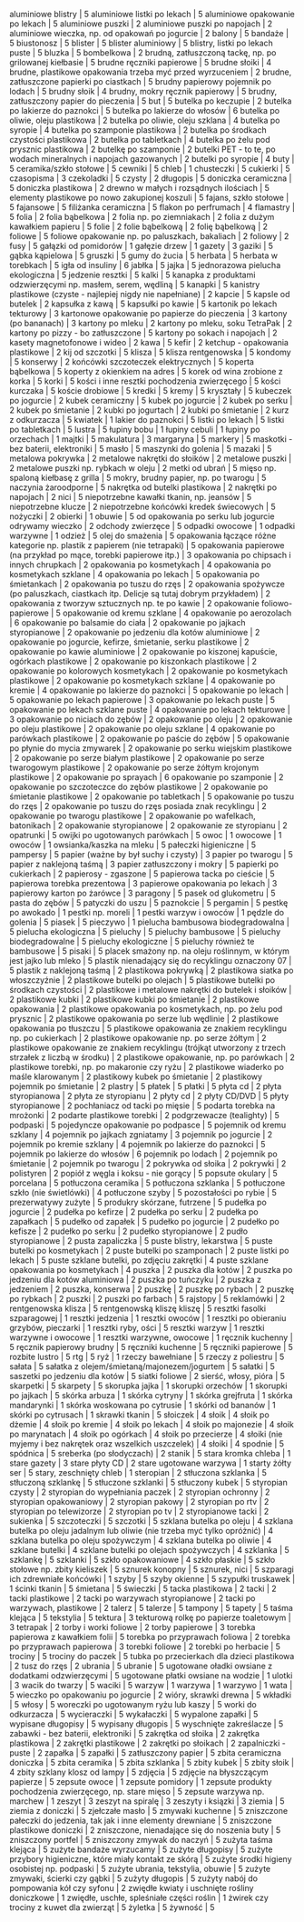 aluminiowe blistry | 5
aluminiowe listki po lekach | 5
aluminiowe opakowanie po lekach | 5
aluminiowe puszki | 2
aluminiowe puszki po napojach | 2
aluminiowe wieczka, np. od opakowań po jogurcie | 2
balony | 5
bandaże | 5
biustonosz | 5
blister | 5
blister aluminiowy | 5
blistry, listki po lekach puste | 5
bluzka | 5
bombelkowa | 2
brudną, zatłuszczoną tackę, np. po grilowanej kiełbasie | 5
brudne ręczniki papierowe | 5
brudne słoiki | 4
brudne, plastikowe opakowania trzeba myć przed wyrzuceniem | 2
brudne, zatłuszczone papierki po ciastkach | 5
brudny papierowy pojemnik po lodach | 5
brudny słoik | 4
brudny, mokry ręcznik papierowy | 5
brudny, zatłuszczony papier do pieczenia | 5
but | 5
butelka po keczupie | 2
butelka po lakierze do paznokci | 5
butelka po lakierze do włosów | 6
butelka po oliwie, oleju plastikowa | 2
butelka po oliwie, oleju szklana | 4
butelka po syropie | 4
butelka po szamponie plastikowa | 2
butelka po środkach czystości plastikowa | 2
butelka po tabletkach | 4
butelka po żelu pod prysznic plastikowa | 2
butelkę po szamponie | 2
butelki PET - to te, po wodach mineralnych i napojach gazowanych | 2
butelki po syropie | 4
buty | 5
ceramika/szkło stołowe | 5
cewniki | 5
chleb | 1
chusteczki | 5
cukierki | 5
czasopisma | 3
czekoladki | 5
czysty | 2
długopis | 5
doniczka ceramiczna | 5
doniczka plastikowa | 2
drewno w małych i rozsądnych ilościach | 5
elementy plastikowe po nowo zakupionej koszuli | 5
fajans, szkło stołowe | 5
fajansowe | 5
filiżanka ceramiczna | 5
flakon po perfrumach | 4
flamastry | 5
folia | 2
folia bąbelkowa | 2
folia np. po ziemniakach | 2
folia z dużym kawałkiem papieru | 5
folie | 2
folie bąbelkową | 2
folię bąbelkową | 2
foliowe | 5
foliowe opakowanie np. po paluszkach, bakaliach | 2
foliowy | 2
fusy | 5
gałązki od pomidorów | 1
gałęzie drzew | 1
gazety | 3
gaziki | 5
gąbka kąpielowa | 5
gruszki | 5
gumy do żucia | 5
herbata | 5
herbata w torebkach | 5
igła od insuliny | 6
jabłka | 5
jajka | 5
jednorazowa pielucha ekologiczna | 5
jedzenie resztki | 5
kalki | 5
kanapka z produktami odzwierzęcymi np. masłem, serem, wędliną | 5
kanapki | 5
kanistry plastikowe (czyste - najlepiej nigdy nie napełniane) | 2
kapcie | 5
kapsle od butelek | 2
kapsułka z kawą | 5
kapsułki po kawie | 5
kartonik po lekach tekturowy | 3
kartonowe opakowanie po papierze do pieczenia | 3
kartony (po bananach) | 3
kartony po mleku | 2
kartony po mleku, soku TetraPak | 2
kartony po pizzy - bo zatłuszczone | 5
kartony po sokach i napojach | 2
kasety magnetofonowe i wideo | 2
kawa | 5
kefir | 2
ketchup - opakowania plastikowe | 2
kij od szczotki | 5
klisza | 5
klisza rentgenowska | 5
kondomy | 5
konserwy | 2
końcówki szczoteczek elektrycznych | 5
koperta bąbelkowa | 5
koperty z okienkiem na adres | 5
korek od wina zrobione z korka | 5
korki | 5
kości i inne resztki pochodzenia zwierzęcego | 5
kości kurczaka | 5
koście drobiowe | 5
kredki | 5
kremy | 5
kryształy | 5
kubeczek po jogurcie | 2
kubek ceramiczny | 5
kubek po jogurcie | 2
kubek po serku | 2
kubek po śmietanie | 2
kubki po jogurtach | 2
kubki po śmietanie | 2
kurz z odkurzacza | 5
kwiatek | 1
lakier do paznokci | 5
listki po lekach | 5
listki po tabletkach | 5
lustra | 5
łupiny bobu | 1
łupiny cebuli | 1
łupiny po orzechach | 1
majtki | 5
makulatura | 3
margaryna | 5
markery | 5
maskotki - bez baterii, elektroniki | 5
masło | 5
maszynki do golenia | 5
mazaki | 5
metalowa pokrywka | 2
metalowe nakrętki do słoików | 2
metalowe puszki | 2
metalowe puszki np. rybkach w oleju | 2
metki od ubrań | 5
mięso np. spaloną kiełbasę z grilla | 5
mokry, brudny papier, np. po twarogu | 5
naczynia żaroodporne | 5
nakrętka od butelki plastikowa | 2
nakrętki po napojach | 2
nici | 5
niepotrzebne kawałki tkanin, np. jeansów | 5
niepotrzebne klucze | 2
niepotrzebne końcówki kredek świecowych | 5
nożyczki | 2
obierki | 1
obuwie | 5
od opakowania po serku lub jogurcie odrywamy wieczko | 2
odchody zwierzęce | 5
odpadki owocowe | 1
odpadki warzywne | 1
odzież | 5
olej do smażenia | 5
opakowania łączące różne kategorie np. plastik z papierem (nie tetrapaki) | 5
opakowania papierowe (na przykład po mące, torebki papierowe itp.) | 3
opakowania po chipsach i innych chrupkach | 2
opakowania po kosmetykach | 4
opakowania po kosmetykach szklane | 4
opakowania po lekach | 5
opakowania po śmietankach | 2
opakowania po tuszu do rzęs | 2
opakowania spożywcze (po paluszkach, ciastkach itp. Delicje są tutaj dobrym przykładem) | 2
opakowania z tworzyw sztucznych np. te po kawie | 2
opakowanie foliowo-papierowe | 5
opakowanie od kremu szklane | 4
opakowanie po aerozolach | 6
opakowanie po balsamie do ciała | 2
opakowanie po jajkach styropianowe | 2
opakowanie po jedzeniu dla kotów aluminiowe | 2
opakowanie po jogurcie, kefirze, śmietanie, serku plastikowe | 2
opakowanie po kawie aluminiowe | 2
opakowanie po kiszonej kapuście, ogórkach plastikowe | 2
opakowanie po kiszonkach plastikowe | 2
opakowanie po kolorowych kosmetykach | 2
opakowanie po kosmetykach plastikowe | 2
opakowanie po kosmetykach szklane | 4
opakowanie po kremie | 4
opakowanie po lakierze do paznokci | 5
opakowanie po lekach | 5
opakowanie po lekach papierowe | 3
opakowanie po lekach puste | 5
opakowanie po lekach szklane puste | 4
opakowanie po lekach tekturowe | 3
opakowanie po niciach do zębów | 2
opakowanie po oleju | 2
opakowanie po oleju plastikowe | 2
opakowanie po oleju szklane | 4
opakowanie po parówkach plastikowe | 2
opakowanie po paście do zębów | 5
opakowanie po płynie do mycia zmywarek | 2
opakowanie po serku wiejskim plastikowe | 2
opakowanie po serze białym plastikowe | 2
opakowanie po serze twarogowym plastikowe | 2
opakowanie po serze żółtym krojonym plastikowe | 2
opakowanie po sprayach | 6
opakowanie po szamponie | 2
opakowanie po szczoteczce do zębów plastikowe | 2
opakowanie po śmietanie plastikowe | 2
opakowanie po tabletkach | 5
opakowanie po tuszu do rzęs | 2
opakowanie po tuszu do rzęs posiada znak recyklingu | 2
opakowanie po twarogu plastikowe | 2
opakowanie po wafelkach, batonikach | 2
opakowanie styropianowe | 2
opakowanie ze styropianu | 2
opatrunki | 5
owijki po ugotowanych parówkach | 5
owoc | 1
owocowe | 1
owoców | 1
owsianka/kaszka na mleku | 5
pałeczki higieniczne | 5
pampersy | 5
papier (ważne by był suchy i czysty) | 3
papier po twarogu | 5
papier z naklejoną taśmą | 3
papier zatłuszczony i mokry | 5
papierki po cukierkach | 2
papierosy - zgaszone | 5
papierowa tacka po cieście | 5
papierowa torebka prezentowa | 3
papierowe opakowania po lekach | 3
papierowy karton po żarówce | 3
paragony | 5
pasek od glukometru | 5
pasta do zębów | 5
patyczki do uszu | 5
paznokcie | 5
pergamin | 5
pestkę po awokado | 1
pestki np. moreli | 1
pestki warzyw i owoców | 1
pędzle do golenia | 5
piasek | 5
pieczywo | 1
pielucha bambusowa biodegradowalna | 5
pielucha ekologiczna | 5
pieluchy | 5
pieluchy bambusowe | 5
pieluchy biodegradowalne | 5
pieluchy ekologiczne | 5
pieluchy również te bambusowe | 5
pisaki | 5
placek smażony np. na oleju roślinnym, w którym jest jajko lub mleko | 5
plastik nienadający się do recyklingu oznaczony 07 | 5
plastik z naklejoną taśmą | 2
plastikowa pokrywką | 2
plastikowa siatka po włoszczyźnie | 2
plastikowe butelki po olejach | 5
plastikowe butelki po środkach czystości | 2
plastikowe i metalowe nakrętki do butelek i słoików | 2
plastikowe kubki | 2
plastikowe kubki po śmietanie | 2
plastikowe opakowania | 2
plastikowe opakowania po kosmetykach, np. po żelu pod prysznic | 2
plastikowe opakowania po serze lub wędlinie | 2
plastikowe opakowania po tłuszczu | 5
plastikowe opakowania ze znakiem recyklingu np. po cukierkach | 2
plastikowe opakowanie np. po serze żółtym | 2
plastikowe opakowanie ze znakiem recyklingu (trójkąt utworzony z trzech strzałek z liczbą w środku) | 2
plastikowe opakowanie, np. po parówkach | 2
plastikowe torebki, np. po makaronie czy ryżu | 2
plastikowe wiaderko po maśle klarowanym | 2
plastikowy kubek po śmietanie | 2
plastikowy pojemnik po śmietanie | 2
plastry | 5
płatek | 5
płatki | 5
płyta cd | 2
płyta styropianowa | 2
płyta ze styropianu | 2
płyty cd | 2
płyty CD/DVD | 5
płyty styropianowe | 2
pochłaniacz od tacki po mięsie | 5
podarta torebka na mrożonki | 2
podarte plastikowe torebki | 2
podgrzewacze (tealighty) | 5
podpaski | 5
pojedyncze opakowanie po podpasce | 5
pojemnik od kremu szklany | 4
pojemnik po jajkach zgniatamy | 3
pojemnik po jogurcie | 2
pojemnik po kremie szklany | 4
pojemnik po lakierze do paznokci | 5
pojemnik po lakierze do włosów | 6
pojemnik po lodach | 2
pojemnik po śmietanie | 2
pojemnik po twarogu | 2
pokrywka od słoika | 2
pokrywki | 2
polistyren | 2
popiół z węgla i koksu - nie gorący | 5
popsute okulary | 5
porcelana | 5
potłuczona ceramika | 5
potłuczona szklanka | 5
potłuczone szkło (nie świetlówki) | 4
potłuczone szyby | 5
pozostałości po rybie | 5
prezerwatywy zużyte | 5
produkry skórzane, futrzene | 5
pudełka po jogurcie | 2
pudełka po kefirze | 2
pudełka po serku | 2
pudełka po zapałkach | 5
pudełko od zapałek | 5
pudełko po jogurcie | 2
pudełko po kefisze | 2
pudełko po serku | 2
pudełko styropianowe | 2
pudło styropianowe | 2
pusta zapaliczka | 5
puste blistry, lekarstwa | 5
puste butelki po kosmetykach | 2
puste butelki po szamponach | 2
puste listki po lekach | 5
puste szklane butelki, po zdjęciu zakrętki | 4
puste szklane opakowania po kosmetykach | 4
puszka | 2
puszka dla kotów | 2
puszka po jedzeniu dla kotów aluminiowa | 2
puszka po tuńczyku | 2
puszka z jedzeniem | 2
puszka, konserwa | 2
puszkę | 2
puszkę po rybach | 2
puszkę po rybkach | 2
puszki | 2
puszki po farbach | 5
rajstopy | 5
reklamówki | 2
rentgenowska klisza | 5
rentgenowską kliszę kliszę | 5
resztki fasolki szparagowej | 1
resztki jedzenia | 1
resztki owoców | 1
resztki po obieraniu grzybów, pieczarki | 1
resztki ryby, ości | 5
resztki warzyw | 1
resztki warzywne i owocowe | 1
resztki warzywne, owocowe | 1
ręcznik kuchenny | 5
ręcznik papierowy brudny | 5
ręczniki kuchenne | 5
ręczniki papierowe | 5
rozbite lustro | 5
rtg | 5
ryż | 1
rzeczy bawełniane | 5
rzeczy z poliestru | 5
sałata | 5
sałatka z olejem/śmietaną/majonezem/jogurtem | 5
sałatki | 5
saszetki po jedzeniu dla kotów | 5
siatki foliowe | 2
sierść, włosy, pióra | 5
skarpetki | 5
skarpety | 5
skorupka jajka | 1
skorupki orzechów | 1
skorupki po jajkach | 5
skórka arbuza | 1
skórka cytryny | 1
skórka grejfruta | 1
skórka mandarynki | 1
skórka woskowana po cytrusie | 1
skórki od bananów | 1
skórki po cytrusach | 1
skrawki tkanin | 5
słoiczek | 4
słoik | 4
słoik po dżemie | 4
słoik po kremie | 4
słoik po lekach | 4
słoik po majonezie | 4
słoik po marynatach | 4
słoik po ogórkach | 4
słoik po przecierze | 4
słoiki (nie myjemy i bez nakrętek oraz wszelkich uszczelek) | 4
słoiki | 4
spodnie | 5
spódnica | 5
sreberka (po słodyczach) | 2
stanik | 5
stara kromka chleba | 1
stare gazety | 3
stare płyty CD | 2
stare ugotowane warzywa | 1
starty żółty ser | 5
stary, zeschnięty chleb | 1
steropian | 2
stłuczona szklanka | 5
stłuczoną szklankę | 5
stłuczone szklanki | 5
stłuczony kubek | 5
styropian czysty | 2
styropian do wypełniania paczek | 2
styropian ochronny | 2
styropian opakowaniowy | 2
styropian pakowy | 2
styropian po rtv | 2
styropian po telewizorze | 2
styropian po tv | 2
styropianowe tacki | 2
sukienka | 5
szczoteczki | 5
szczotki | 5
szklana butelka po oleju | 4
szklana butelka po oleju jadalnym lub oliwie (nie trzeba myć tylko opróżnić) | 4
szklana butelka po oleju spożywczym | 4
szklana butelka po oliwie | 4
szklane butelki | 4
szklane butelki po olejach spożywczych | 4
szklanka | 5
szklankę | 5
szklanki | 5
szkło opakowaniowe | 4
szkło płaskie | 5
szkło stołowe np. zbity kieliszek | 5
sznurek konopny | 5
sznurek, nici | 5
szparagi ich zdrewniałe końcówki | 1
szyby | 5
szyby okienne | 5
szypułki truskawek | 1
ścinki tkanin | 5
śmietana | 5
świeczki | 5
tacka plastikowa | 2
tacki | 2
tacki plastikowe | 2
tacki po warzywach  styropianowe | 2
tacki po warzywach, plastikowe | 2
talerz | 5
talerze | 5
tampony | 5
tapety | 5
taśma klejąca | 5
tekstylia | 5
tektura | 3
tekturową rolkę po papierze toaletowym | 3
tetrapak | 2
torby i worki foliowe | 2
torby papierowe | 3
torebka papierowa z kawałkiem folii | 5
torebka po przyprawach foliowa | 2
torebka po przyprawach papierowa | 3
torebki foliowe | 2
torebki po herbacie | 5
trociny | 5
trociny do paczek | 5
tubka po przecierkach dla dzieci plastikowa | 2
tusz do rzęs | 2
ubrania | 5
ubranie | 5
ugotowane oładki owsiane z dodatkami odzwierzęcymi | 5
ugotowane płatki owsiane na wodzie | 1
ulotki | 3
wacik do twarzy | 5
waciki | 5
warzyw | 1
warzywa | 1
warzywo | 1
wata | 5
wieczko po opakowaniu po jogurcie | 2
wióry, skrawki drewna | 5
wkładki | 5
włosy | 5
woreczki po ugotowanym ryżu lub kaszy | 5
worki do odkurzacza | 5
wycieraczki | 5
wykałaczki | 5
wypalone zapałki | 5
wypisane długopisy | 5
wypisany długopis | 5
wyschnięte zakreślacze | 5
zabawki - bez baterii, elektroniki | 5
zakrętka od słoika | 2
zakrętka plastikowa | 2
zakrętki plastikowe | 2
zakrętki po słoikach | 2
zapalniczki - puste | 2
zapałka | 5
zapałki | 5
zatłuszczony papier | 5
zbita ceramiczna doniczka | 5
zbita ceramika | 5
zbita szklanka | 5
zbity kubek | 5
zbity słoik | 4
zbity szklany klosz od lampy | 5
zdjęcia | 5
zdjęcie na błyszczącym papierze | 5
zepsute owoce | 1
zepsute pomidory | 1
zepsute produkty pochodzenia zwierzęcego, np. stare mięso | 5
zepsute warzywa np. marchew | 1
zeszyt | 3
zeszyt na spiralę | 3
zeszyty i ksiązki | 3
ziemia | 5
ziemia z doniczki | 5
zjełczałe masło | 5
zmywaki kuchenne | 5
zniszczone pałeczki do jedzenia, tak jak i inne elementy drewniane | 5
zniszczone plastikowe doniczki | 2
zniszczone, nienadające się do noszenia buty | 5
zniszczony portfel | 5
zniszczony zmywak do naczyń | 5
zużyta taśma klejąca | 5
zużyte bandaże wyrzucamy | 5
zużyte długopisy | 5
zużyte przybory higieniczne, które miały kontakt ze skórą | 5
zużyte środki higieny osobistej np. podpaski | 5
zużyte ubrania, tekstylia, obuwie | 5
zużyte zmywaki, ścierki czy gąbki | 5
zużyty długopis | 5
zużyty nabój do pompowania kół czy syfonu | 2
zwiędłe kwiaty i uschnięte rośliny doniczkowe | 1
zwiędłe, uschłe, spleśniałe części roślin | 1
żwirek czy trociny z kuwet dla zwierząt | 5
żyletka | 5
żywność | 5